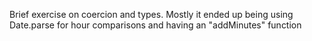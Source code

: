 Brief exercise on coercion and types. Mostly it ended up being using Date.parse for hour comparisons and having an "addMinutes" function